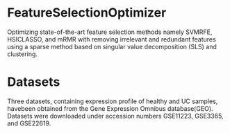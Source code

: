# FeatureSelectionOptimizer
Optimizing state-of-the-art feature selection methods namely SVMRFE, HSICLASSO, and mRMR with removing irrelevant and redundant features using a sparse method based on singular value decomposition (SLS) and clustering. 

# Datasets
Three datasets, containing expression profile of healthy and UC samples, havebeen obtained from the Gene Expression Omnibus database(GEO). Datasets were downloaded under accession numbers GSE11223, GSE3365, and GSE22619.
